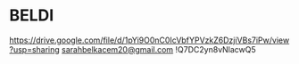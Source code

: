 # BELDI
https://drive.google.com/file/d/1pYi9O0nC0IcVbfYPVzkZ6DzjiVBs7iPw/view?usp=sharing
sarahbelkacem20@gmail.com
!Q7DC2yn8vNlacwQ5
